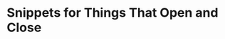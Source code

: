 # Snippets for Things That Open and Close

<div class="relative" x-data="{open:false}" x-on:mouseenter="open=true" x-on:mouseleave="open=false">
    <div class="absolute mt-05 flex w-16 z-100" x-show="open" x-transition.duration style="display: none;">
        ...
    </div>
</div>


<span x-data="{open:false}" x-on:mouseenter="open=true" x-on:mouseleave="open=false">
    <x-gt-icon-info class="txt-blue" />
    <div class="absolute mt-05 flex maxw-400 z-100 bx info-light pxy-05 " x-show="open" x-transition.duration style="display: none;">
        ...
    </div>
</span>
